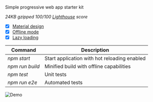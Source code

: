 Simple progressive web app starter kit

_24KB gzipped 100/100 [Lighthouse](https://developers.google.com/web/tools/lighthouse/) score_

- [x] [Material design](https://github.com/material-components/material-components-web/)
- [x] [Offline mode](https://github.com/NekR/offline-plugin)
- [x] [Lazy loading](https://github.com/prateekbh/preact-async-route)

Command|Description
--- | ---
*npm start*|Start application with hot reloading enabled
*npm run build*|Minified build with offline capabilities
*npm test*|Unit tests
*npm run e2e*|Automated tests

![Demo](https://github.com/paulhoughton/preact-pwa/blob/gh-pages/demo.gif)